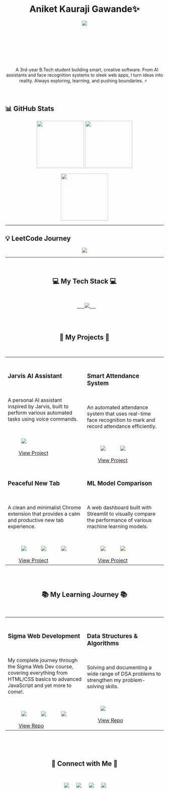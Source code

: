 <header>
      <link rel="stylesheet" type='text/css' href="https://cdn.jsdelivr.net/gh/devicons/devicon@latest/devicon.min.css" />
</header>
<!-- Name at the top -->
<div align="center">
  <h1><b>Aniket Kauraji Gawande✨</b></h1>
</div>

<!-- Typing effect for tagline/bio -->
<p align="center">
<img src="https://readme-typing-svg.herokuapp.com?size=20&duration=4000&color=F73A65&center=true&vCenter=true&lines=Full+Stack+Learner+%7C+DSA+Explorer;Machine+Learning+%7C+AI+Enthusiast;Always+Curious+%7C+Never+Bored" />
</p>
<div align="center" style="margin-top:100px">
  <!-- <h1 align="center">
    <b> Aniket Kauraji Gawande </b> <br>
      - a dev exploring the digital universe ✨</h1> -->
  <p align="center">
    A 3rd-year B.Tech student building smart, creative software. From AI assistants and face recognition systems to sleek web apps, I turn ideas into reality. Always exploring, learning, and pushing boundaries. ⚡
  </p>
</div>
<br>

## 📊 GitHub Stats  

<p align="center">
  <img src="https://github-readme-stats.vercel.app/api?username=Aniket-1711&show_icons=true&theme=tokyonight" height="150" />
  <img src="https://github-readme-stats.vercel.app/api/top-langs/?username=Aniket-1711&layout=compact&theme=tokyonight" height="150" />
</p>

<p align="center">
  <img src="https://github-readme-streak-stats.herokuapp.com/?user=Aniket-1711&theme=tokyonight" height="150" />
</p>

---

## 💡 LeetCode Journey  

<p align="center">
  <img src="https://leetcard.jacoblin.cool/Aniket_Gawande?theme=dark&font=Source%20Code%20Pro&ext=heatmap" />
</p>

---

<div align="center">
  <h2 align="center">💻 My Tech Stack 💻</h2>
  <p align="center">
    <a href="https://skillicons.dev">
      <img src="https://skillicons.dev/icons?i=python,java,c,html,css,js,bootstrap,git,github,kotlin,nodejs,npm"/>   
    </a>
  </p>
  
</div>
<br>

<div>
  <h2 align="center">🚀 My Projects 🚀</h2>
  <table align="center">
    <tr>
      <td width="50%" valign="top">
        <h3>Jarvis AI Assistant</h3>
        <p>A personal AI assistant inspired by Jarvis, built to perform various automated tasks using voice commands.</p>
        <p>
          <img src="https://img.shields.io/badge/Python-3776AB?style=for-the-badge&logo=python&logoColor=white" />
        </p>
        <a href="https://github.com/Aniket-1711/Jarvis-AI-Assistant" target="_blank">View Project</a>
      </td>
      <td width="50%" valign="top">
        <h3>Smart Attendance System</h3>
        <p>An automated attendance system that uses real-time face recognition to mark and record attendance efficiently.</p>
        <p>
          <img src="https://img.shields.io/badge/Python-3776AB?style=for-the-badge&logo=python&logoColor=white" />
          <img src="https://img.shields.io/badge/OpenCV-5C3EE8?style=for-the-badge&logo=opencv&logoColor=white" />
        </p>
        <a href="https://github.com/Aniket-1711/smart_face_recognition_attendance_marking_system" target="_blank">View Project</a>
      </td>
    </tr>
    <tr>
      <td width="50%" valign="top">
        <h3>Peaceful New Tab</h3>
        <p>A clean and minimalist Chrome extension that provides a calm and productive new tab experience.</p>
        <p>
          <img src="https://img.shields.io/badge/HTML5-E34F26?style=for-the-badge&logo=html5&logoColor=white" />
          <img src="https://img.shields.io/badge/CSS3-1572B6?style=for-the-badge&logo=css3&logoColor=white" />
          <img src="https://img.shields.io/badge/JavaScript-F7DF1E?style=for-the-badge&logo=javascript&logoColor=black" />
        </p>
        <a href="https://github.com/Aniket-1711/peaceful_new_tab_chrome_extension" target="_blank">View Project</a>
      </td>
      <td width="50%" valign="top">
        <h3>ML Model Comparison</h3>
        <p>A web dashboard built with Streamlit to visually compare the performance of various machine learning models.</p>
        <p>
          <img src="https://img.shields.io/badge/Python-3776AB?style=for-the-badge&logo=python&logoColor=white" />
          <img src="https://img.shields.io/badge/Streamlit-FF4B4B?style=for-the-badge&logo=streamlit&logoColor=white" />
        </p>
        <a href="https://github.com/Aniket-1711/streamlit-ml-model-comparison" target="_blank">View Project</a>
      </td>
    </tr>
  </table>
</div>
<br>

<div>
  <h2 align="center">📚 My Learning Journey 📚</h2>
  <table align="center">
    <tr>
      <td width="50%" valign="top">
        <h3>Sigma Web Development</h3>
        <p>My complete journey through the Sigma Web Dev course, covering everything from HTML/CSS basics to advanced JavaScript and yet more to come!.</p>
        <p>
          <img src="https://img.shields.io/badge/HTML5-E34F26?style=for-the-badge&logo=html5&logoColor=white" />
          <img src="https://img.shields.io/badge/CSS3-1572B6?style=for-the-badge&logo=css3&logoColor=white" />
          <img src="https://img.shields.io/badge/JavaScript-F7DF1E?style=for-the-badge&logo=javascript&logoColor=black" />
        </p>
        <a href="https://github.com/Aniket-1711/Sigma-Web-Development-CWH" target="_blank">View Repo</a>
      </td>
      <td width="50%" valign="top">
        <h3>Data Structures & Algorithms</h3>
        <p>Solving and documenting a wide range of DSA problems to strengthen my problem-solving skills.</p>
        <p>
          <img src="https://img.shields.io/badge/Java-ED8B00?style=for-the-badge&logo=openjdk&logoColor=white" />
          <!-- <img src="https://img.shields.io/badge/C%2B%2B-00599C?style=for-the-badge&logo=c%2B%2B&logoColor=white" /> -->
        </p>
        <a href="https://github.com/Aniket-1711/Data-Structures-and-Algorithms-DSA-" target="_blank">View Repo</a>
      </td>
    </tr>
  </table>
</div>
<br>

<p align="center">
  <h2 align="center">🤝 Connect with Me 🤝</h2>
  <p align="center">
    <a href="https://www.linkedin.com/in/aniket-gawande-b209b9327/" target="_blank"><img src="https://img.shields.io/badge/LinkedIn-0077B5?style=for-the-badge&logo=linkedin&logoColor=white" /></a>&nbsp;
    <a href="https://leetcode.com/u/Aniket_Gawande/" target="_blank"><img src="https://img.shields.io/badge/LeetCode-FFA116?style=for-the-badge&logo=leetcode&logoColor=black" /></a>&nbsp;
    <a href="https://www.instagram.com/aniket_gawande17/" target="_blank"><img src="https://img.shields.io/badge/Instagram-E4405F?style=for-the-badge&logo=instagram&logoColor=white" /></a>&nbsp;
    <a href="mailto:gawandeaniketh@gmail.com" target="_blank"><img src="https://img.shields.io/badge/Gmail-D14836?style=for-the-badge&logo=gmail&logoColor=white" /></a>&nbsp;
  </p>
</p>
